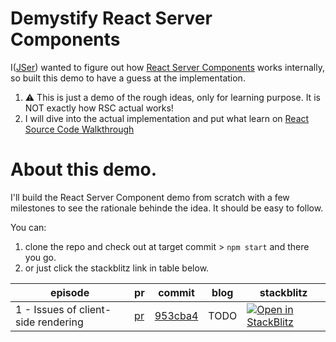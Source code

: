 # Demystify React Server Components

I([JSer](https://twitter.com/JSer_ZANP)) wanted to figure out how [React Server Components](https://nextjs.org/docs/advanced-features/react-18/server-components) works internally, so built this demo to have a guess at the implementation.

1.  ⚠️ This is just a demo of the rough ideas, only for learning purpose. It is NOT exactly how RSC actual works!
2.  I will dive into the actual implementation and put what learn on [React Source Code Walkthrough](https://jser.dev/series/react-source-code-walkthrough.html)

# About this demo.

I'll build the React Server Component demo from scratch with a few milestones to see the rationale behinde the idea. It should be easy to follow.

You can:

1. clone the repo and check out at target commit > `npm start` and there you go.
2. or just click the stackblitz link in table below.

| episode                             | pr                                                                         | commit                                                                                                                   | blog | stackblitz                                                                                                                                     |
| ----------------------------------- | -------------------------------------------------------------------------- | ------------------------------------------------------------------------------------------------------------------------ | ---- | ---------------------------------------------------------------------------------------------------------------------------------------------- |
| 1 - Issues of client-side rendering | [pr](https://github.com/JSerZANP/demystify-react-server-components/pull/1) | [953cba4](https://github.com/JSerZANP/demystify-react-server-components/commit/953cba437be1458ae8ec7b9665afadf2ac199510) | TODO | [![Open in StackBlitz](https://developer.stackblitz.com/img/open_in_stackblitz.svg)](https://stackblitz.com/edit/github-ufmlch?file=README.md) |
